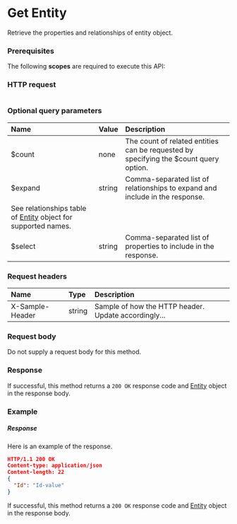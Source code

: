 # Get Entity

Retrieve the properties and relationships of entity object.
### Prerequisites
The following **scopes** are required to execute this API: 
### HTTP request
<!-- { "blockType": "ignored" } -->
```http

```
### Optional query parameters
|Name|Value|Description|
|:---------------|:--------|:-------|
|$count|none|The count of related entities can be requested by specifying the $count query option.|
|$expand|string|Comma-separated list of relationships to expand and include in the response. 
See relationships table of [Entity](../resources/entity.md) object for supported names. |
|$select|string|Comma-separated list of properties to include in the response.|

### Request headers
| Name       | Type | Description|
|:-----------|:------|:----------|
| X-Sample-Header  | string  | Sample of how the HTTP header. Update accordingly...|

### Request body
Do not supply a request body for this method.
### Response
If successful, this method returns a `200 OK` response code and [Entity](../resources/entity.md) object in the response body.
### Example
##### Response
Here is an example of the response.
<!-- {
  "blockType": "response",
  "truncated": false,
  "@odata.type": "entity"
} -->
```json
HTTP/1.1 200 OK
Content-type: application/json
Content-length: 22
{
  "Id": "Id-value"
}
```
If successful, this method returns a `200 OK` response code and [Entity](../resources/entity.md) object in the response body.

<!-- uuid: 88ae6585-b189-4866-b38b-f78970563213
2015-10-15 16:17:31 UTC -->
<!-- {
  "type": "#page.annotation",
  "description": "Get Entity",
  "keywords": "",
  "section": "documentation",
  "tocPath": ""
}-->